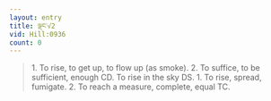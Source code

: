 ```yaml
---
layout: entry
title: ལྡང་√2
vid: Hill:0936
count: 0
---
```

> 1\. To rise, to get up, to flow up (as smoke)\. 2\. To suffice, to be sufficient, enough CD\. To rise in the sky DS\. 1\. To rise, spread, fumigate\. 2\. To reach a measure, complete, equal TC\.


